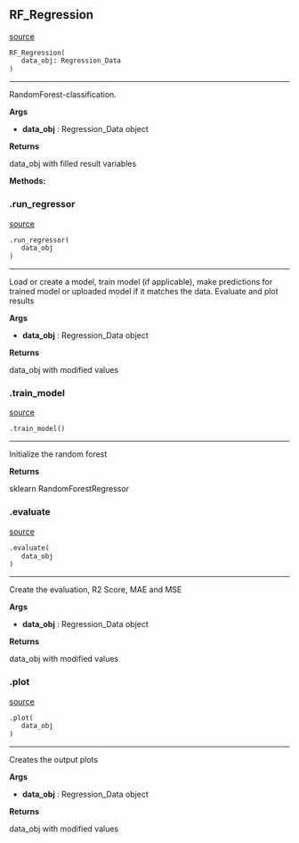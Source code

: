 #


## RF_Regression
[source](https://github.com/jan-of-us/OOP_22_AI_NN\blob\main\AI_Regression/RF_Regression.py\#L10)
```python 
RF_Regression(
   data_obj: Regression_Data
)
```


---
RandomForest-classification.


**Args**

* **data_obj**  : Regression_Data object


**Returns**

data_obj with filled result variables


**Methods:**


### .run_regressor
[source](https://github.com/jan-of-us/OOP_22_AI_NN\blob\main\AI_Regression/RF_Regression.py\#L27)
```python
.run_regressor(
   data_obj
)
```

---
Load or create a model, train model (if applicable), make predictions for trained model or uploaded model if
it matches the data. Evaluate and plot results

**Args**

* **data_obj**  : Regression_Data object


**Returns**

data_obj with modified values

### .train_model
[source](https://github.com/jan-of-us/OOP_22_AI_NN\blob\main\AI_Regression/RF_Regression.py\#L68)
```python
.train_model()
```

---
Initialize the random forest


**Returns**

sklearn RandomForestRegressor

### .evaluate
[source](https://github.com/jan-of-us/OOP_22_AI_NN\blob\main\AI_Regression/RF_Regression.py\#L79)
```python
.evaluate(
   data_obj
)
```

---
Create the evaluation, R2 Score, MAE and MSE

**Args**

* **data_obj**  : Regression_Data object


**Returns**

data_obj with modified values

### .plot
[source](https://github.com/jan-of-us/OOP_22_AI_NN\blob\main\AI_Regression/RF_Regression.py\#L96)
```python
.plot(
   data_obj
)
```

---
Creates the output plots

**Args**

* **data_obj**  : Regression_Data object


**Returns**

data_obj with modified values
